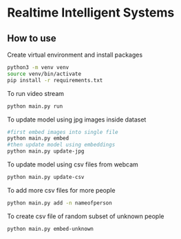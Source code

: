 # Realtime Intelligent Systems

## How to use

Create virtual environment and install packages

```bash
python3 -m venv venv
source venv/bin/activate
pip install -r requirements.txt
```

To run video stream

```bash
python main.py run
```

To update model using jpg images inside dataset

```bash
#first embed images into single file
python main.py embed
#then update model using embeddings
python main.py update-jpg
```

To update model using csv files from webcam

```bash
python main.py update-csv
```

To add more csv files for more people

```bash
python main.py add -n nameofperson
```

To create csv file of random subset of unknown people

```bash
python main.py embed-unknown
```
